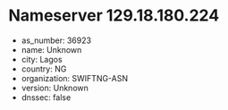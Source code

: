 # Nameserver 129.18.180.224

* as_number: 36923
* name: Unknown
* city: Lagos
* country: NG
* organization: SWIFTNG-ASN
* version: Unknown
* dnssec: false
